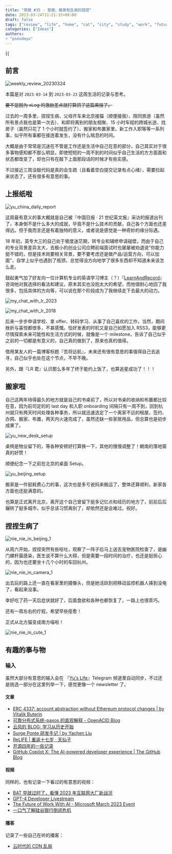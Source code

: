 ```yaml
---
title: "周报 #35 - 登报、搬家和生病的捏捏"
date: 2023-03-24T11:21:15+08:00
draft: false
tags: ["review", "life", "home", "cat", "city", "study", "work", "future"]
categories: ["Ideas"]
authors:
- "pseudoyu"
---
```


{{<audio src="audios/dont_stop_the_clocks.mp3" caption="《Don't Stop the Clocks - King Gnu》" >}}

## 前言

![weekly_review_20230324](https://image.pseudoyu.com/images/weekly_review_20230324.png)

本篇是对 `2023-03-14` 到 `2023-03-23` 这周生活的记录与思考。

~~要不是因为 xLog 的激励差点就打算鸽了这篇周报了。~~

过去的一周多里，捏捏生病、父母开车来北京接猫（顺便接我）、陪同旅游（虽然所有景点我也是第一次去）、和即将离别的朋友相聚、15 小时车程的跨城长途、找房子（虽然只花了 1 个小时就签约了）、搬家和布置家里、新工作入职等等一系列事，似乎所有事都在接连着发生，没有什么喘息的时间。

大概是由于常常是沉迷在不管是工作还是生活中自己在意的部分，自己其实对于很多事物感知都不那么明显，即使短短的一周不到的时间似乎自己生活的方方面面和状态都改变了，却也只有在敲下上面那段话的时候才有些实感。

不过接近三周没敲代码是真的会生疏（且看着空白提交记录有点心绪），需要捡起来状态了。还有很多有意思的事。

## 上报纸啦

![yu_china_daily_report](https://image.pseudoyu.com/images/yu_china_daily_report.png)

这周最有意义的事大概就是自己被『中国日报 · 21 世纪英文报』采访的报道出刊了，本身倒不是什么多大的成就，毕竟不是什么技术的贡献，自己各个方面也还差得远。但于我而言还是有着独特的意义，或者说是感觉是一种奇妙的缘分际遇。

18 年初，英专大三的自己处于极度迷茫期，转专业和辅修申请碰壁，而由于自己的专业背景差异太大，去极小的创业公司应聘前端面试时也屡屡被劝退说“你能力挺不错的，但是技术岗要相关背景，要不要考虑还是做产品/运营方向，可以加面”，自学上似乎也遇到了瓶颈，总觉得没方向地学了很多东西却不知道未来该怎么走。

鼓起勇气加了好友向一位计算机专业的英语学习博主（？）『[LearnAndRecord](https://weibo.com/learnandrecord)』咨询他对我选择的看法和建议，原本其实也没抱太大的希望，而他很耐心地回了我很多，包括具体的方向等，可以说在那个阶段成为了我继续走下去最大的动力。

![my_chat_with_lr_2023](https://image.pseudoyu.com/images/my_chat_with_lr_2023.png)

![my_chat_with_lr_2018](https://image.pseudoyu.com/images/my_chat_with_lr_2018.png)

后来一步步申请学校、拿 offer、转码学习、从事了自己喜欢的工作，当然，期间挫折与喜悦都很多，不甚感慨。恰好发表的时机又是自己如愿加入 RSS3，能够更尽情探索未来可能性和生活方式的时候，就像是一个 milestone，告诉了自己似乎之前的一切都是有意义的，自己真的做到了，原来也真的值得。

借用某友人的一篇博客标题『吾将远航』，未来还有很有意思的事值得自己去追寻，自己似乎也处在这个节点，不早不晚。

另外，跟『LR 君』认识那么多年了终于能约上饭了，也算追星成功了！！！

## 搬家啦

自己这两年待得最久的地方就是自己的书桌前了，所以对书桌的收纳和布置都比较在意，因为前司定的的 last day 和入职 onboarding 间隔只有一周不到，回到杭州就只有两天时间处理各种事务，所以就迅速选定了一个离家不远的租屋，签约、办网、搬家、布置，两天内火速完成了，虽然还缺一些家居用品，但总算也是初步成果了。

![yu_new_desk_setup](https://image.pseudoyu.com/images/yu_new_desk_setup.jpg)

桌椅是物业留下的，等各种安顿好打算换一下，其他的慢慢调整了！朝南的落地窗真的好赞！

顺便纪念一下之前在北京的桌面 Setup。

![yu_beijing_setup](https://image.pseudoyu.com/images/yu_beijing_setup.jpg)

搬家是一件挺耗费心力的事，这次也是多亏爸妈来搬运了，整体还算顺利，新家各方面也还挺满意的。

也算是正式离开北京，离开这个自己曾留下挺多记忆点和经历的地方了，前前后后辗转了挺多城市，似乎总该习惯离别了，却依然还是会难过。祝好。

## 捏捏生病了

![nie_nie_in_beijing_1](https://image.pseudoyu.com/images/nie_nie_in_beijing_1.jpg)

从周六开始，捏捏突然有些呕吐，观察了一阵子后马上送去宠物医院检查了，是幽门螺杆菌感染，医生说不算什么大碍，但是需要一段时间的治疗，也还是挺担心的，因为也还要坐十几个小时的车回杭州。

![nie_nie_in_camera_1](https://image.pseudoyu.com/images/nie_nie_in_camera_1.jpg)

出去玩的路上还一直在看家里的摄像头，但是她活跃到把移动监控机器人揍到没电了，看起来没事。

幸好吃了药一天后症状就好了，后面食欲和各种也都恢复了，一路上也很乖巧。

还有一周左右的疗程，希望早些痊愈！

正式从北方猫变成南方喵啦！

![nie_nie_in_cute_1](https://image.pseudoyu.com/images/nie_nie_in_cute_1.jpg)

## 有趣的事与物

### 输入

虽然大部分有意思的输入会在 『[Yu's Life](https://t.me/pseudoyulife)』Telegram 频道里自动同步，不过还是挑选一部分在这里列举一下，感觉更像一个 newsletter 了。

#### 文章

- [ERC 4337: account abstraction without Ethereum protocol changes | by Vitalik Buterin](https://medium.com/infinitism/erc-4337-account-abstraction-without-ethereum-protocol-changes-d75c9d94dc4a)
- [可靠分布式系统-paxos 的直观解释 - OpenACID Blog](https://blog.openacid.com/algo/paxos/)
- [云风的 BLOG: 学习从历史开始](https://blog.codingnow.com/2007/12/history.html)
- [Surge Ponte 研发手记 | by Yachen Liu](https://blankwonder.medium.com/surge-ponte-%E7%A0%94%E5%8F%91%E6%89%8B%E8%AE%B0-c145726fc07c)
- [ReLIFE | 重返十七岁 · 天仙子](https://tianxianzi.me/2023/03/19/relife/)
- [开源四年的一些记录](https://github.com/yihong0618/gitblog/issues/259)
- [GitHub Copilot X: The AI-powered developer experience | The GitHub Blog](https://github.blog/2023-03-22-github-copilot-x-the-ai-powered-developer-experience/)

#### 视频

同样的，也有记录一下看过的有意思的视频：

- [BAT 早就过时了，看懂 2023 年互联网大厂新战况](https://www.bilibili.com/video/BV1a84y1N7AT)
- [GPT-4 Developer Livestream](https://www.youtube.com/watch?v=outcGtbnMuQ)
- [The Future of Work With AI - Microsoft March 2023 Event](https://www.youtube.com/watch?v=Bf-dbS9CcRU)
- [一口气了解硅谷银行倒闭危机](https://www.youtube.com/watch?v=vP45wBOQLS8)

#### 播客

记录了一些自己在听的播客：

- [云时代的 CDN 乱局](https://www.listennotes.com/e/d3330b70a874476f9853489b74f4f635)
